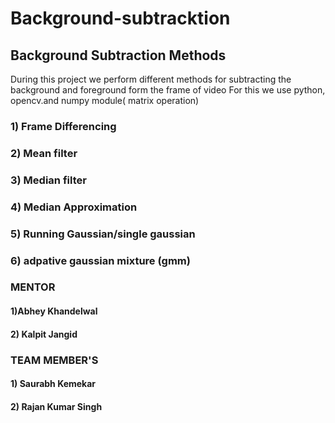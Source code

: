 # Background-subtracktion
## Background Subtraction Methods

During this project we perform different methods for subtracting the background and foreground form the frame of video 
For this we use python, opencv.and numpy module( matrix operation) 
### 1) Frame Differencing
### 2) Mean filter
### 3) Median filter
### 4) Median Approximation
### 5) Running Gaussian/single gaussian
### 6) adpative gaussian mixture (gmm)





### MENTOR
#### 1)Abhey Khandelwal
#### 2) Kalpit Jangid

### TEAM MEMBER'S
#### 1) Saurabh Kemekar
#### 2) Rajan Kumar Singh
